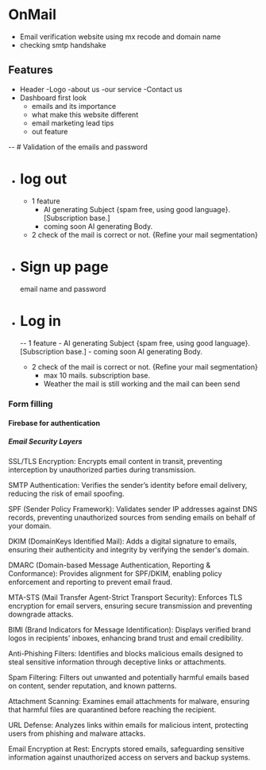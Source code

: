 # OnMail 
- Email verification website using mx recode and domain name 
- checking smtp handshake

## Features 
- Header
    -Logo
    -about us
    -our service
    -Contact us
- Dashboard first look
    - emails and its importance
    - what make this website different
    - email marketing lead tips
    - out feature

-- # Validation of the emails and password
- # log out
    - 1 feature 
        - AI generating Subject {spam free, using good language}.
            [Subscription base.]
        - coming soon AI generating Body.
    - 2 check of the mail is correct or not.
    {Refine your mail segmentation}
    
- # Sign up page
    email name and password
- # Log in 
    -- 1 feature 
        - AI generating Subject {spam free, using good language}.
            [Subscription base.]
        - coming soon AI generating Body.
     - 2 check of the mail is correct or not.
    {Refine your mail segmentation}
        - max 10 mails. subscription base.
        - Weather the mail is still working and the mail can been send 


### Form filling
#### Firebase for authentication


##### Email Security Layers
SSL/TLS Encryption: Encrypts email content in transit, preventing interception by unauthorized parties during transmission.

SMTP Authentication: Verifies the sender’s identity before email delivery, reducing the risk of email spoofing.

SPF (Sender Policy Framework): Validates sender IP addresses against DNS records, preventing unauthorized sources from sending emails on behalf of your domain.

DKIM (DomainKeys Identified Mail): Adds a digital signature to emails, ensuring their authenticity and integrity by verifying the sender's domain.

DMARC (Domain-based Message Authentication, Reporting & Conformance): Provides alignment for SPF/DKIM, enabling policy enforcement and reporting to prevent email fraud.

MTA-STS (Mail Transfer Agent-Strict Transport Security): Enforces TLS encryption for email servers, ensuring secure transmission and preventing downgrade attacks.

BIMI (Brand Indicators for Message Identification): Displays verified brand logos in recipients' inboxes, enhancing brand trust and email credibility.

Anti-Phishing Filters: Identifies and blocks malicious emails designed to steal sensitive information through deceptive links or attachments.

Spam Filtering: Filters out unwanted and potentially harmful emails based on content, sender reputation, and known patterns.

Attachment Scanning: Examines email attachments for malware, ensuring that harmful files are quarantined before reaching the recipient.

URL Defense: Analyzes links within emails for malicious intent, protecting users from phishing and malware attacks.

Email Encryption at Rest: Encrypts stored emails, safeguarding sensitive information against unauthorized access on servers and backup systems.









